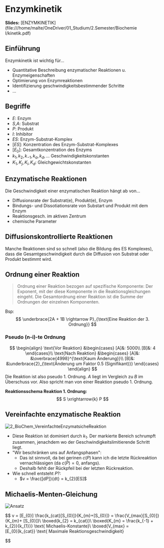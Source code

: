 # Enzymkinetik
**Slides:** [ENZYMKINETIK](file:///home/malte/OneDriver/01_Studium/2.Semester/Biochemie I/kinetik.pdf) 

## Einführung
Enzymkinetik ist wichtig für...
- Quantitative Beschreibung enzymatischer Reaktionen u. Enzymeigenschaften
- Optimierung von Enzymreaktionen
- Identifizierung geschwindigkeitsbestimmender Schritte
- ...

## Begriffe
- $E$: Enzym
- $S$,$A$: Substrat
- $P$: Produkt
- $I$: Inhibitor
- $ES$: Enzym-Substrat-Komplex
- [$ES$]: Konzentration des Enzym-Substrat-Komplexes
- [$E_{0}$]: Gesamtkonzentration des Enzyms
- $k_{1}, k_{2}, k_{-1}, k_{a}, k_{d}, \dots$ Geschwindigkeitskonstanten
- $K_{1}, K_{j}, K_{i}, K_{d}$: Gleichgewichtskonstanten

## Enzymatische Reaktionen
Die Geschwindigkeit einer enzymatischen Reaktion hängt ab von...
- Diffusionsrate der Substrat(e), Produkt(e), Enzym
- Bindungs- und Dissotiationsrate von Substart und Produkt mit dem Enzym
- Reaktionsgesch. im aktiven Zentrum
- chemische Parameter

## Diffusionskontrollierte Reaktionen
Manche Reaktionen sind so schnell (also die Bildung des ES Komplexes), dass die 
Gesamtgeschwindigkeit durch die Diffusion von Substrat oder Produkt bestimmt wird.

## Ordnung einer Reaktion
> Ordnung einer Reaktion bezogen auf spezifische Komponente:
> Der Exponent, mit der diese Komponente in die Reaktionsgleichungen eingeht.
> Die Gesamtordnung einer Reaktion ist die Summe der Ordnungen der einzelnen Komponenten.

Bsp:
$$
\underbrace{2A + 1B \rightarrow P}_{\text{Eine Reaktion der 3. Ordnung}}
$$

### Pseudo (n-i)-te Ordnung
$$
	\begin{align}
	\text{Vor Reaktion}
	&\begin{cases}
		[A]&: 5000\\
		[B]&: 4
	\end{cases}\\
	\text{Nach Reaktion}
	&\begin{cases}
		[A]&: &\overbrace{4998}^{\text{Kaum Änderung}}\\
		[B]&: &\underbrace{2}_{\text{Änderung um Faktor 0.5 (Signifikant)}}
	\end{cases}
	\end{align}
$$
Die Reaktion ist also pseudo 1. Ordnung. $A$ liegt im Vergleich zu $B$ im Überschuss vor.
Also spricht man von einer Reaktion pseudo 1. Ordnung.

**Reaktionsschema Reaktion 1. Ordnung:**
$$
S \xrightarrow{k} P
$$
## Vereinfachte enzymatische Reaktion
![2_BioChem_VereinfachteEnzymatsicheReaktion](/home/malte/01_Documents/Vimwiki_md/UNI/SCREENSHOTS/2_BioChem_VereinfachteEnzymatsicheReaktion.png)

- Diese Reaktion ist dominiert durch $k_{1}$. Der markierte Bereich schrumpft zusammen,
  jenachdem wo der Geschwindigkeitslimitierende Schritt liegt.
- "Wir beschränken uns auf Anfangsphasen": 
  - Das ist sinnvoll, da bei gerinen $c(P)$ kann ich die letzte Rückreaktion vernachlässigen (da $c(P) = 0$, anfangs).
  - Deshalb fehlt der Rückpfeil bei der letzten Rückreaktion.
- Wie schnell entsteht $P$?:
	- $v = \frac{[dP]}{dt} = k_{2}[ES]$

## Michaelis-Menten-Gleichung
![Ansatz](/home/malte/01_Documents/Vimwiki_md/UNI/SCREENSHOTS/2_BioChem_MichaelsMentenGleichung.png)

$$
v = [E_{0}] \frac{k_{cat}[S_{0}]}{K_{m}+[S_{0}]} = \frac{V_{max}[S_{0}]}{K_{m}+ [S_{0}]}\\
\boxed{k_{2} = k_{cat}}\\
\boxed{K_{m} = \frac{k_{-1} + k_{2}}{k_{1}}} \text{ Michaelis-Konstante}\\
\boxed{V_{max} = [E_{0}]k_{cat}} \text{ Maximale Reaktionsgeschwindigkeit}

$$


